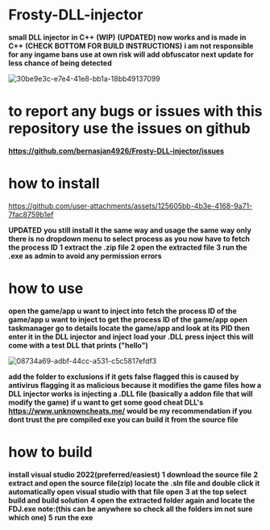 # Frosty-DLL-injector
**small DLL injector**
**in C++** 
**(WIP)**
**(UPDATED) now works and is made in C++**
**(CHECK BOTTOM FOR BUILD INSTRUCTIONS)**
**i am not responsible for any ingame bans use at own risk will add obfuscator next update for less chance of being detected**


![30be9e3c-e7e4-41e8-bb1a-18bb49137099](https://github.com/user-attachments/assets/5072331a-beeb-460a-92e2-d2cea4d1dd9d)


# to report any bugs or issues with this repository use the issues on github
**https://github.com/bernasjan4926/Frosty-DLL-injector/issues**





# how to install



https://github.com/user-attachments/assets/125605bb-4b3e-4168-9a71-7fac8759b1ef





**UPDATED**
**you still install it the same way and usage the same way only there is no dropdown menu to select process as you now have to fetch the process ID**
**1 extract the .zip file**
**2 open the extracted file**
**3 run the .exe as admin to avoid any permission errors**
# how to use
**open the game/app u want to inject into**
**fetch the process ID of the game/app u want to inject to get the process ID of the game/app open taskmanager go to details locate the game/app and look at its PID then enter it in the DLL injector and inject**
 **load your .DLL**
**press inject**
**this will come with a test DLL that prints ("hello")**


![08734a69-adbf-44cc-a531-c5c5817efdf3](https://github.com/user-attachments/assets/ea37b4a5-9513-4243-ba6c-24cb244e16d3)




**add the folder to exclusions if it gets false flagged this is caused by antivirus flagging it as malicious because it modifies the game files**
**how a DLL injector works is injecting a .DLL file (basically a addon file that will modify the game)**
**if u want to get some good cheat DLL's**
**https://www.unknowncheats.me/ would be my recommendation**
**if you dont trust the pre compiled exe you can build it from the source file**
# how to build
**install visual studio 2022(preferred/easiest)**
**1 download the source file**
**2 extract and open the source file(zip) locate the .sln file and double click it automatically open visual studio with that file open**
**3 at the top select build and build solution**
**4 open the extracted folder again and locate the FDJ.exe note:(this can be anywhere so check all the folders im not sure which one)**
**5 run the exe**

